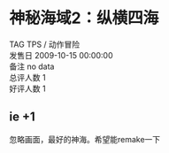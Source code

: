 



# 神秘海域2：纵横四海
  
TAG TPS / 动作冒险  
发售日 2009-10-15 00:00:00  
备注 no data  
总评人数 1  
好评人数 1
## ie +1


忽略画面，最好的神海。希望能remake一下